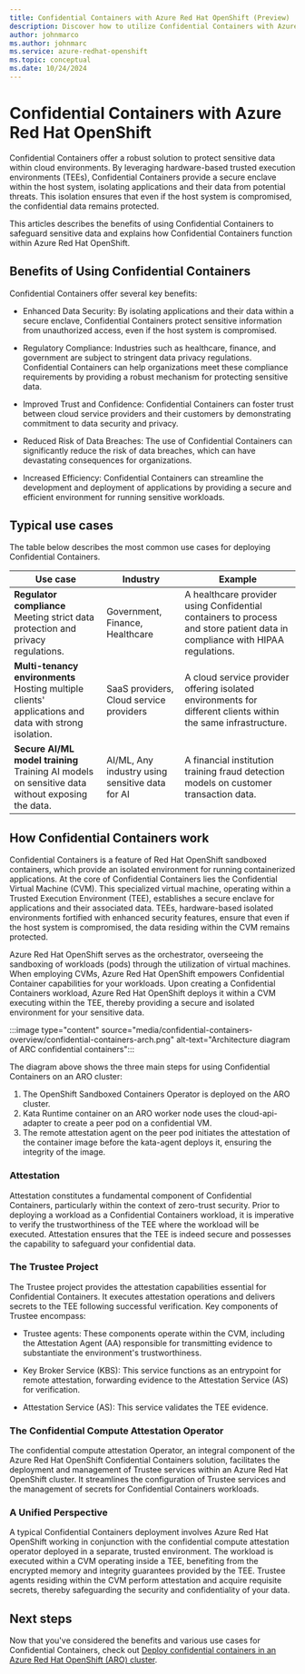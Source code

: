 ```yaml
---
title: Confidential Containers with Azure Red Hat OpenShift (Preview)
description: Discover how to utilize Confidential Containers with Azure Red Hat OpenShift to protect sensitive data.
author: johnmarco
ms.author: johnmarc
ms.service: azure-redhat-openshift
ms.topic: conceptual
ms.date: 10/24/2024
---
```

# Confidential Containers with Azure Red Hat OpenShift

Confidential Containers offer a robust solution to protect sensitive data within cloud environments. By leveraging hardware-based trusted execution environments (TEEs), Confidential Containers provide a secure enclave within the host system, isolating applications and their data from potential threats. This isolation ensures that even if the host system is compromised, the confidential data remains protected.

This articles describes the benefits of using Confidential Containers to safeguard sensitive data and explains how Confidential Containers function within Azure Red Hat OpenShift.


## Benefits of Using Confidential Containers

Confidential Containers offer several key benefits:

- Enhanced Data Security: By isolating applications and their data within a secure enclave, Confidential Containers protect sensitive information from unauthorized access, even if the host system is compromised.

- Regulatory Compliance: Industries such as healthcare, finance, and government are subject to stringent data privacy regulations. Confidential Containers can help organizations meet these compliance requirements by providing a robust mechanism for protecting sensitive data.

- Improved Trust and Confidence: Confidential Containers can foster trust between cloud service providers and their customers by demonstrating commitment to data security and privacy.

- Reduced Risk of Data Breaches: The use of Confidential Containers can significantly reduce the risk of data breaches, which can have devastating consequences for organizations.

- Increased Efficiency: Confidential Containers can streamline the development and deployment of applications by providing a secure and efficient environment for running sensitive workloads.

## Typical use cases

The table below describes the most common use cases for deploying Confidential Containers.

|Use case  |Industry  |Example  |
|---------|---------|---------|
|**Regulator compliance**<br>Meeting strict data protection and privacy regulations. |Government, Finance, Healthcare |A healthcare provider using Confidential containers to process and store patient data in compliance with HIPAA regulations. |
|**Multi-tenancy environments**<br>Hosting multiple clients' applications and data with strong isolation. |SaaS providers, Cloud service providers |A cloud service provider offering isolated environments for different clients within the same infrastructure. |
|**Secure AI/ML model training**<br>Training AI models on sensitive data without exposing the data. |AI/ML, Any industry using sensitive data for AI |A financial institution training fraud detection models on customer transaction data. |

## How Confidential Containers work

Confidential Containers is a feature of Red Hat OpenShift sandboxed containers, which provide an isolated environment for running containerized applications. At the core of Confidential Containers lies the Confidential Virtual Machine (CVM). This specialized virtual machine, operating within a Trusted Execution Environment (TEE), establishes a secure enclave for applications and their associated data. TEEs, hardware-based isolated environments fortified with enhanced security features, ensure that even if the host system is compromised, the data residing within the CVM remains protected.

Azure Red Hat OpenShift serves as the orchestrator, overseeing the sandboxing of workloads (pods) through the utilization of virtual machines. When employing CVMs, Azure Red Hat OpenShift empowers Confidential Container capabilities for your workloads. Upon creating a Confidential Containers workload, Azure Red Hat OpenShift deploys it within a CVM executing within the TEE, thereby providing a secure and isolated environment for your sensitive data.

:::image type="content" source="media/confidential-containers-overview/confidential-containers-arch.png" alt-text="Architecture diagram of ARC confidential containers":::

The diagram above shows the three main steps for using Confidential Containers on an ARO cluster:
1. The OpenShift Sandboxed Containers Operator is deployed on the ARO cluster.
1. Kata Runtime container on an ARO worker node uses the cloud-api-adapter to create a peer pod on a confidential VM.
1. The remote attestation agent on the peer pod initiates the attestation of the container image before the kata-agent deploys it, ensuring the integrity of the image.

### Attestation

Attestation constitutes a fundamental component of Confidential Containers, particularly within the context of zero-trust security. Prior to deploying a workload as a Confidential Containers workload, it is imperative to verify the trustworthiness of the TEE where the workload will be executed. Attestation ensures that the TEE is indeed secure and possesses the capability to safeguard your confidential data.

### The Trustee Project

The Trustee project provides the attestation capabilities essential for Confidential Containers. It executes attestation operations and delivers secrets to the TEE following successful verification. Key components of Trustee encompass:

- Trustee agents: These components operate within the CVM, including the Attestation Agent (AA) responsible for transmitting evidence to substantiate the environment's trustworthiness.

- Key Broker Service (KBS): This service functions as an entrypoint for remote attestation, forwarding evidence to the Attestation Service (AS) for verification.

- Attestation Service (AS): This service validates the TEE evidence.

### The Confidential Compute Attestation Operator
The confidential compute attestation Operator, an integral component of the Azure Red Hat OpenShift Confidential Containers solution, facilitates the deployment and management of Trustee services within an Azure Red Hat OpenShift cluster. It streamlines the configuration of Trustee services and the management of secrets for Confidential Containers workloads.

### A Unified Perspective

A typical Confidential Containers deployment involves Azure Red Hat OpenShift working in conjunction with the confidential compute attestation operator deployed in a separate, trusted environment. The workload is executed within a CVM operating inside a TEE, benefiting from the encrypted memory and integrity guarantees provided by the TEE. Trustee agents residing within the CVM perform attestation and acquire requisite secrets, thereby safeguarding the security and confidentiality of your data.

## Next steps

Now that you've considered the benefits and various use cases for Confidential Containers, check out [Deploy confidential containers in an Azure Red Hat OpenShift (ARO) cluster](confidential-containers-deploy.md).
